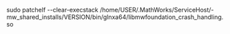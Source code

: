 sudo patchelf --clear-execstack /home/USER/.MathWorks/ServiceHost/-mw_shared_installs/VERSION/bin/glnxa64/libmwfoundation_crash_handling.so